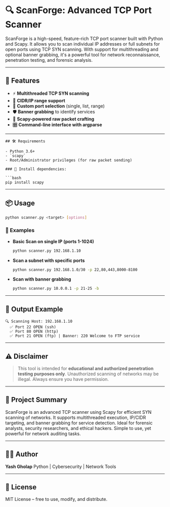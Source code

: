 

# 🔍 ScanForge: Advanced TCP Port Scanner

ScanForge is a high-speed, feature-rich TCP port scanner built with Python and Scapy. It allows you to scan individual IP addresses or full subnets for open ports using TCP SYN scanning. With support for multithreading and optional banner grabbing, it's a powerful tool for network reconnaissance, penetration testing, and forensic analysis.

---

## 🚀 Features

- ⚡ **Multithreaded TCP SYN scanning**
- 🧠 **CIDR/IP range support**
- 🎯 **Custom port selection** (single, list, range)
- 🛡️ **Banner grabbing** to identify services
- 🧩 **Scapy-powered raw packet crafting**
- 🎛️ **Command-line interface with argparse**

---
````
## 🛠️ Requirements

- Python 3.6+
- `scapy`
- Root/Administrator privileges (for raw packet sending)

### 🔧 Install dependencies:

```bash
pip install scapy
````

---

## 📦 Usage

```bash
python scanner.py <target> [options]
```

### 📘 Examples

* **Basic Scan on single IP (ports 1-1024)**

  ```bash
  python scanner.py 192.168.1.10
  ```

* **Scan a subnet with specific ports**

  ```bash
  python scanner.py 192.168.1.0/30 -p 22,80,443,8000-8100
  ```

* **Scan with banner grabbing**

  ```bash
  python scanner.py 10.0.0.1 -p 21-25 -b
  ```

---

## 🧪 Output Example

```
🔍 Scanning Host: 192.168.1.10
  ✅ Port 22 OPEN (ssh)
  ✅ Port 80 OPEN (http)
  ✅ Port 21 OPEN (ftp) | Banner: 220 Welcome to FTP service
```

---

## ⚠️ Disclaimer

> This tool is intended for **educational and authorized penetration testing purposes only**.
> Unauthorized scanning of networks may be illegal. Always ensure you have permission.

---

## 📄 Project Summary

ScanForge is an advanced TCP scanner using Scapy for efficient SYN scanning of networks.
It supports multithreaded execution, IP/CIDR targeting, and banner grabbing for service detection.
Ideal for forensic analysts, security researchers, and ethical hackers.
Simple to use, yet powerful for network auditing tasks.

---

## 👨‍💻 Author

**Yash Gholap**
Python | Cybersecurity | Network Tools

---

## 📜 License

MIT License – free to use, modify, and distribute.




